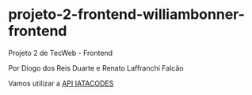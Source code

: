 # projeto-2-frontend-williambonner-frontend

Projeto 2 de TecWeb - Frontend

Por Diogo dos Reis Duarte e Renato Laffranchi Falcão

Vamos utilizar a [API IATACODES](https://rapidapi.com/airlabs/api/iatacodes/)

